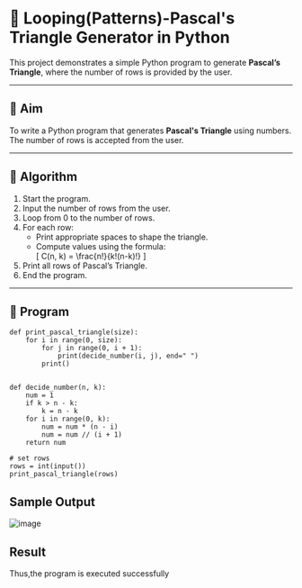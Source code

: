 # 🔺 Looping(Patterns)-Pascal's Triangle Generator in Python

This project demonstrates a simple Python program to generate **Pascal’s Triangle**, where the number of rows is provided by the user.

---

## 🎯 Aim

To write a Python program that generates **Pascal's Triangle** using numbers. The number of rows is accepted from the user.

---

## 🧠 Algorithm

1. Start the program.
2. Input the number of rows from the user.
3. Loop from 0 to the number of rows.
4. For each row:
   - Print appropriate spaces to shape the triangle.
   - Compute values using the formula:  
     \[
     C(n, k) = \frac{n!}{k!(n-k)!}
     \]
5. Print all rows of Pascal’s Triangle.
6. End the program.

---

## 🧪 Program
```
def print_pascal_triangle(size):
    for i in range(0, size):
        for j in range(0, i + 1):
            print(decide_number(i, j), end=" ")
        print()


def decide_number(n, k):
    num = 1
    if k > n - k:
        k = n - k
    for i in range(0, k):
        num = num * (n - i)
        num = num // (i + 1)
    return num

# set rows
rows = int(input())
print_pascal_triangle(rows)
```

## Sample Output
![image](https://github.com/user-attachments/assets/a6c55011-4f87-402b-9945-c552f044dd98)

## Result
Thus,the program is executed successfully
